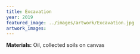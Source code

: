 ```yaml
---
title: Excavation
year: 2019
featured_image: ../images/artwork/Excavation.jpg
artwork_images: 
---
```


**Materials:** Oil, collected soils on canvas